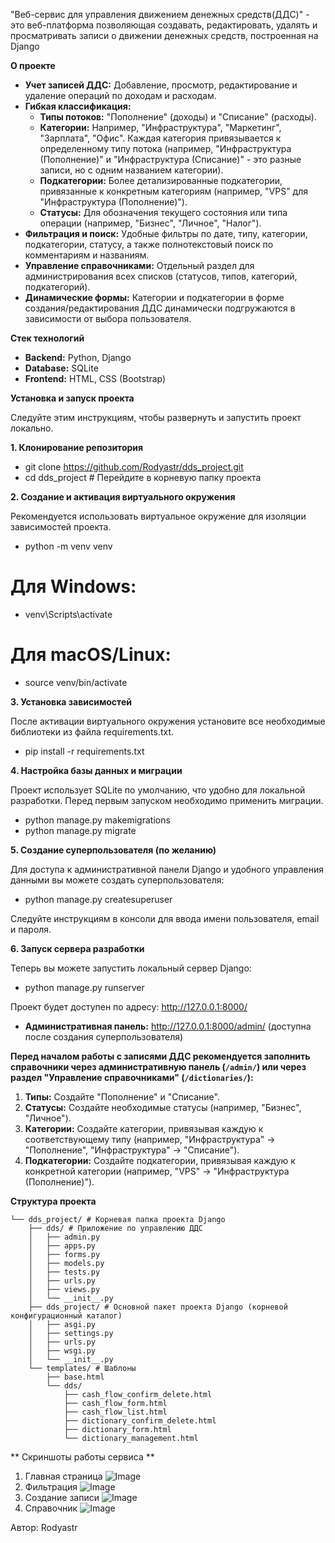 

"Веб-сервис для управления движением денежных средств(ДДС)" - это веб-платформа позволяющая создавать, редактировать, удалять и просматривать записи о движении денежных средств, построенная на Django

**О проекте**

* **Учет записей ДДС:** Добавление, просмотр, редактирование и удаление операций по доходам и расходам.
* **Гибкая классификация:**
    * **Типы потоков:** "Пополнение" (доходы) и "Списание" (расходы).
    * **Категории:** Например, "Инфраструктура", "Маркетинг", "Зарплата", "Офис". Каждая категория привязывается к определенному типу потока (например, "Инфраструктура (Пополнение)" и "Инфраструктура (Списание)" - это разные записи, но с одним названием категории).
    * **Подкатегории:** Более детализированные подкатегории, привязанные к конкретным категориям (например, "VPS" для "Инфраструктура (Пополнение)").
    * **Статусы:** Для обозначения текущего состояния или типа операции (например, "Бизнес", "Личное", "Налог").
* **Фильтрация и поиск:** Удобные фильтры по дате, типу, категории, подкатегории, статусу, а также полнотекстовый поиск по комментариям и названиям.
* **Управление справочниками:** Отдельный раздел для администрирования всех списков (статусов, типов, категорий, подкатегорий).
* **Динамические формы:** Категории и подкатегории в форме создания/редактирования ДДС динамически подгружаются в зависимости от выбора пользователя.

**Стек технологий**

* **Backend:** Python, Django
* **Database:** SQLite 
* **Frontend:** HTML, CSS (Bootstrap) 

**Установка и запуск проекта**

Следуйте этим инструкциям, чтобы развернуть и запустить проект локально.

**1. Клонирование репозитория**

* git clone https://github.com/Rodyastr/dds_project.git
* cd dds_project # Перейдите в корневую папку проекта

**2. Создание и активация виртуального окружения**

Рекомендуется использовать виртуальное окружение для изоляции зависимостей проекта.

* python -m venv venv  
# Для Windows:  
* venv\Scripts\activate  
# Для macOS/Linux:  
* source venv/bin/activate

**3. Установка зависимостей**

После активации виртуального окружения установите все необходимые библиотеки из файла requirements.txt.

* pip install -r requirements.txt

**4. Настройка базы данных и миграции**

Проект использует SQLite по умолчанию, что удобно для локальной разработки. Перед первым запуском необходимо применить миграции.

* python manage.py makemigrations
* python manage.py migrate

**5. Создание суперпользователя (по желанию)**

Для доступа к административной панели Django и удобного управления данными вы можете создать суперпользователя:

* python manage.py createsuperuser

Следуйте инструкциям в консоли для ввода имени пользователя, email и пароля.

**6. Запуск сервера разработки**

Теперь вы можете запустить локальный сервер Django:

* python manage.py runserver

Проект будет доступен по адресу: http://127.0.0.1:8000/

* **Административная панель:** http://127.0.0.1:8000/admin/ (доступна после создания суперпользователя)

**Перед началом работы с записями ДДС рекомендуется заполнить справочники через административную панель (`/admin/`) или через раздел "Управление справочниками" (`/dictionaries/`):**

1.  **Типы:** Создайте "Пополнение" и "Списание".
2.  **Статусы:** Создайте необходимые статусы (например, "Бизнес", "Личное").
3.  **Категории:** Создайте категории, привязывая каждую к соответствующему типу (например, "Инфраструктура" -> "Пополнение", "Инфраструктура" -> "Списание").
4.  **Подкатегории:** Создайте подкатегории, привязывая каждую к конкретной категории (например, "VPS" -> "Инфраструктура (Пополнение)").  

**Структура проекта**
```
└── dds_project/ # Корневая папка проекта Django
    ├── dds/ # Приложение по управлению ДДС
    │   ├── admin.py
    │   ├── apps.py
    │   ├── forms.py
    │   ├── models.py
    │   ├── tests.py
    │   ├── urls.py
    │   ├── views.py
    │   └── __init__.py
    ├── dds_project/ # Основной пакет проекта Django (корневой конфигурационный каталог)
    │   ├── asgi.py
    │   ├── settings.py
    │   ├── urls.py
    │   ├── wsgi.py
    │   └── __init__.py
    └── templates/ # Шаблоны
        ├── base.html
        └── dds/
            ├── cash_flow_confirm_delete.html
            ├── cash_flow_form.html
            ├── cash_flow_list.html
            ├── dictionary_confirm_delete.html
            ├── dictionary_form.html
            └── dictionary_management.html
```
** Скриншоты работы сервиса **

1. Главная страница
![Image](https://github.com/user-attachments/assets/986de922-b726-4391-9577-1070d97a6dae)
2. Фильтрация
![Image](https://github.com/user-attachments/assets/97bca6bf-771e-4c19-aab0-68d112b74a55)
3. Создание записи
![Image](https://github.com/user-attachments/assets/13638a3f-89b5-4e3b-9dbb-f9d966fab93e)
4. Справочник
![Image](https://github.com/user-attachments/assets/44070422-3f7c-464b-b6d6-6c937a04a846)


Автор: Rodyastr
